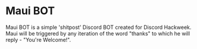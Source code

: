 # Maui BOT

Maui BOT is a simple 'shitpost' Discord BOT created for Discord Hackweek. Maui will be triggered by any iteration of the word "thanks" to which he will reply - "You're Welcome!".
